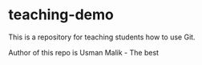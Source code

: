 # teaching-demo
This is a repository for teaching students how to use Git. 

Author of this repo is Usman Malik - The best
